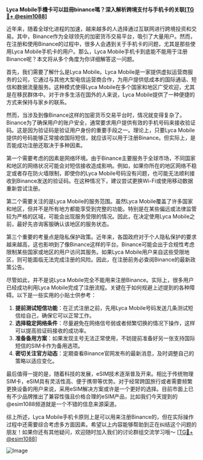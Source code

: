 **Lyca Mobile手機卡可以註冊binance嗎？深入解析跨境支付与手机卡的关联[[TG💪+ @esim1088](https://t.me/s/esim1088)]**

近年来，随着全球化进程的加速，越来越多的人选择通过互联网进行跨境投资和交易。其中，Binance作为全球领先的加密货币交易平台，吸引了大量用户。然而，在注册和使用Binance的过程中，很多人会遇到关于手机卡的问题，尤其是那些使用Lyca Mobile手机卡的用户。那么，Lyca Mobile手机卡到底能不能用于注册Binance呢？本文将从多个角度为你详细解答这一问题。

首先，我们需要了解什么是Lyca Mobile。Lyca Mobile是一家提供虚拟运营商服务的公司，它通过与其他大型电信运营商合作，为用户提供低成本的国际通话、短信和数据流量服务。这种模式使得Lyca Mobile在多个国家和地区广受欢迎，尤其是在移民群体中。对于许多生活在国外的人来说，Lyca Mobile提供了一种便捷的方式来保持与家乡的联系。

然而，当涉及到像Binance这样的加密货币交易平台时，情况就变得复杂了。Binance为了确保用户的账户安全，通常要求用户提供有效的手机号码来接收验证码。这是因为验证码是验证用户身份的重要手段之一。理论上，只要Lyca Mobile提供的号码能够正常接收国际短信，就应该可以用于注册Binance。但实际上，是否能成功注册还取决于多种因素。

第一个需要考虑的因素是网络环境。由于Binance主要服务于全球市场，不同国家和地区的网络状况可能会对短信接收造成影响。例如，如果你所在的地区网络不稳定或者存在防火墙限制，即使你的Lyca Mobile号码没有问题，也可能无法顺利接收到Binance发送的验证码。在这种情况下，建议尝试更换Wi-Fi或使用移动数据重新尝试注册。

第二个需要关注的是Lyca Mobile的服务范围。虽然Lyca Mobile覆盖了许多国家和地区，但并不是所有地方都能享受到完整的功能。特别是在某些偏远或法律监管较为严格的区域，可能会出现服务受限的情况。因此，在决定使用Lyca Mobile之前，最好先咨询客服确认该地区的服务状态。

第三个重要的考量点是隐私保护政策。近年来，各国政府对于个人隐私保护的要求越来越高，这也影响到了像Binance这样的平台。Binance可能会出于合规性考虑限制某些国家或地区的用户访问其服务。如果Lyca Mobile用户来自这些受限地区，则可能面临无法完成注册的风险。因此，在注册前务必查阅Binance的最新政策公告。

尽管如此，并不是说Lyca Mobile完全不能用来注册Binance。实际上，很多用户已经成功利用Lyca Mobile完成了注册流程。关键在于如何规避上述提到的各种障碍。以下是一些实用的小贴士供参考：

1. **提前测试短信功能**：在正式注册之前，先用Lyca Mobile号码发送几条测试短信给自己，确保它可以正常工作。
2. **选择稳定网络条件**：尽量避免在网络信号弱或者频繁切换的情况下操作，这样可以提高验证码接收的成功率。
3. **准备备用方案**：如果发现主号无法正常使用，不妨提前准备好另一张支持国际短信的SIM卡作为备用选项。
4. **密切关注官方动态**：定期查看Binance官网发布的最新消息，及时调整自己的策略以适应变化。

最后值得一提的是，随着科技的发展，eSIM技术逐渐普及开来。相比于传统物理SIM卡，eSIM具有灵活性高、便于携带等优势。对于经常跨国旅行或者需要频繁更换设备的用户来说，采用eSIM解决方案或许是一个更好的选择。目前市面上已有不少品牌推出了兼容性强且价格合理的eSIM产品，比如我们今天提到的@esim1088频道就是一个不错的信息来源渠道。

综上所述，Lyca Mobile手机卡原则上是可以用来注册Binance的，但在实际操作过程中还需要综合考虑多方面因素。希望以上内容能够帮助到正在纠结这个问题的朋友！如果你还有其他疑问，欢迎随时加入我们的讨论群组交流学习哦～ [[TG💪+ @esim1088](https://t.me/s/esim1088)] 

![Image](https://i.postimg.cc/4NQfJmqS/Snipaste-2025-05-13-00-14-12.png)
